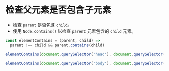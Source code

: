 # 检查父元素是否包含子元素

- 检查 `parent` 是否包含 `child`。
- 使用 `Node.contains()` 以检查 `parent` 元素包含的 `child` 元素。

```js
const elementContains = (parent, child) =>
  parent !== child && parent.contains(child)

elementContains(document.querySelector('head'), document.querySelector('title')) // true

elementContains(document.querySelector('body'), document.querySelector('body')) // false
```

